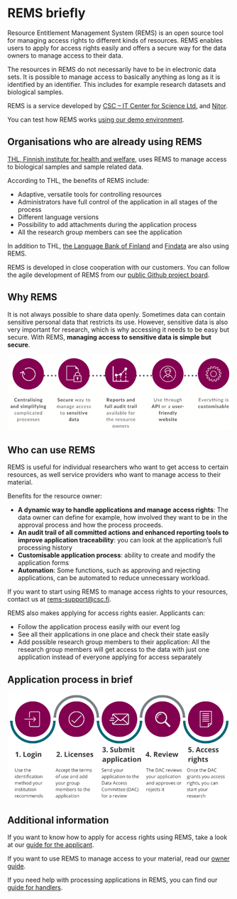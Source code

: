 # REMS briefly

Resource Entitlement Management System (REMS) is an open source tool for managing access rights to different kinds of resources. REMS enables users to apply for access rights easily and offers a secure way for the data owners to manage access to their data.

The resources in REMS do not necessarily have to be in electronic data sets. It is possible to manage access to basically anything as long as it is identified by an identifier. This includes for example research datasets and biological samples.

REMS is a service developed by [CSC – IT Center for Science Ltd.](https://www.csc.fi/en/home) and [Nitor](https://www.nitor.com/en).

You can test how REMS works [using our demo environment](https://remsdemo.csc.fi/).

## Organisations who are already using REMS

[THL, Finnish institute for health and welfare](https://thl.fi/en/web/thl-biobank/for-researchers/application-process/thl-biobank-application-portal), uses REMS to manage access to biological samples and sample related data.

According to THL, the benefits of REMS include:

- Adaptive, versatile tools for controlling resources
- Administrators have full control of the application in all stages of the process
- Different language versions
- Possibility to add attachments during the application process
- All the research group members can see the application

In addition to THL, [the Language Bank of Finland](https://www.kielipankki.fi/language-bank/) and [Findata](https://www.findata.fi/en/services/data-requests/) are also using REMS.

REMS is developed in close cooperation with our customers. You can follow the agile development of REMS from our [public Github project board](https://github.com/CSCfi/rems/projects/1).

## Why REMS

It is not always possible to share data openly. Sometimes data can contain sensitive personal data that restricts its use. However, sensitive data is also very important for research, which is why accessing it needs to be easy but secure. With REMS, **managing access to sensitive data is simple but secure**.

![REMS features](img/features.png)

## Who can use REMS

REMS is useful for individual researchers who want to get access to certain resources, as well service providers who want to manage access to their material.

Benefits for the resource owner:

- **A dynamic way to handle applications and manage access rights**: The data owner can define for example, how involved they want to be in the approval process and how the process proceeds.
- **An audit trail of all committed actions and enhanced reporting tools to improve application traceability**: you can look at the application’s full processing history
- **Customisable application process**: ability to create and modify the application forms
- **Automation**: Some functions, such as approving and rejecting applications, can be automated to reduce unnecessary workload.

If you want to start using REMS to manage access rights to your resources, contact us at rems-support@csc.fi.

REMS also makes applying for access rights easier. Applicants can:

- Follow the application process easily with our event log
- See all their applications in one place and check their state easily
- Add possible research group members to their application: All the research group members will get access to the data with just one application instead of everyone applying for access separately

## Application process in brief

![Application process](img/application_process.png)

## Additional information

If you want to know how to apply for access rights using REMS, take a look at our [guide for the applicant](applicant.md).

If you want to use REMS to manage access to your material, read our [owner guide](owner.md).

If you need help with processing applications in REMS, you can find our [guide for handlers](handler.md).
